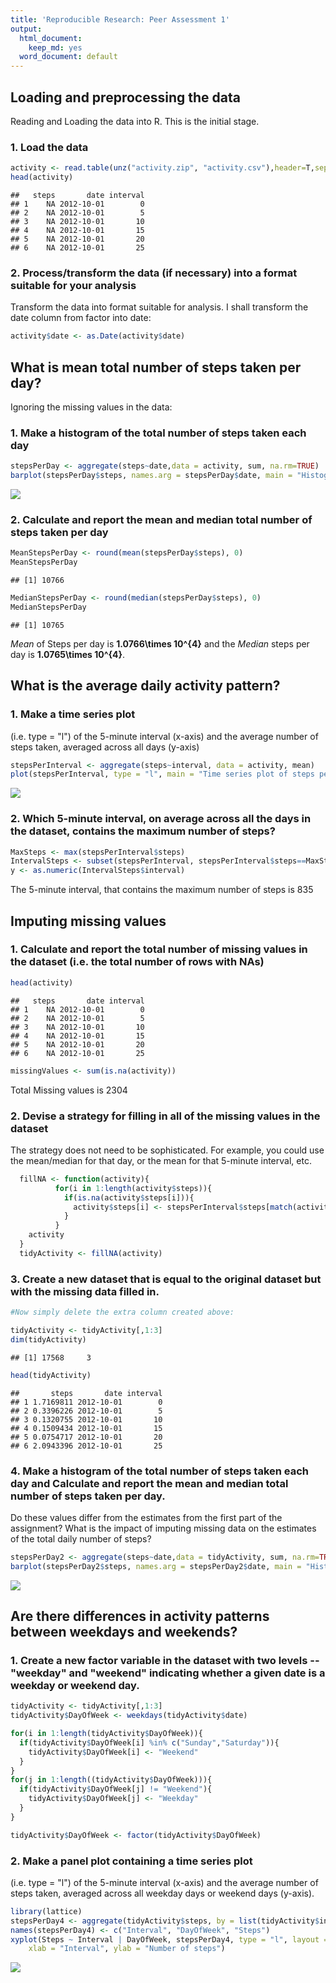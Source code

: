 ```yaml
---
title: 'Reproducible Research: Peer Assessment 1'
output:
  html_document:
    keep_md: yes
  word_document: default
---
```



## Loading and preprocessing the data
Reading and Loading the data into R. This is the initial stage.

### 1. Load the data

```r
activity <- read.table(unz("activity.zip", "activity.csv"),header=T,sep=",")
head(activity)
```

```
##   steps       date interval
## 1    NA 2012-10-01        0
## 2    NA 2012-10-01        5
## 3    NA 2012-10-01       10
## 4    NA 2012-10-01       15
## 5    NA 2012-10-01       20
## 6    NA 2012-10-01       25
```
### 2. Process/transform the data (if necessary) into a format suitable for your analysis
Transform the data into format suitable for analysis. I shall transform the date column from factor into date:


```r
activity$date <- as.Date(activity$date)
```


## What is mean total number of steps taken per day?

Ignoring the missing values in the data:

### 1. Make a histogram of the total number of steps taken each day

```r
stepsPerDay <- aggregate(steps~date,data = activity, sum, na.rm=TRUE)
barplot(stepsPerDay$steps, names.arg = stepsPerDay$date, main = "Histogram of Number of Steps per day",xlab = "Day", ylab = "Steps")
```

![](PA1_template_files/figure-html/stepsPerDay-1.png)<!-- -->

### 2. Calculate and report the mean and median total number of steps taken per day


```r
MeanStepsPerDay <- round(mean(stepsPerDay$steps), 0)
MeanStepsPerDay
```

```
## [1] 10766
```

```r
MedianStepsPerDay <- round(median(stepsPerDay$steps), 0)
MedianStepsPerDay
```

```
## [1] 10765
```

_Mean_ of Steps per day is **1.0766\times 10^{4}** and the _Median_ steps per day is **1.0765\times 10^{4}**.


## What is the average daily activity pattern?
### 1. Make a time series plot
(i.e. type = "l") of the 5-minute interval (x-axis) and the average number of steps taken, averaged across all days (y-axis)

```r
stepsPerInterval <- aggregate(steps~interval, data = activity, mean)
plot(stepsPerInterval, type = "l", main = "Time series plot of steps per Interval", col="blue")
```

![](PA1_template_files/figure-html/timeseries-1.png)<!-- -->

### 2. Which 5-minute interval, on average across all the days in the dataset, contains the maximum number of steps?


```r
MaxSteps <- max(stepsPerInterval$steps)
IntervalSteps <- subset(stepsPerInterval, stepsPerInterval$steps==MaxSteps)
y <- as.numeric(IntervalSteps$interval)
```

The 5-minute interval, that contains the maximum number of steps is 835



## Imputing missing values

### 1. Calculate and report the total number of missing values in the dataset (i.e. the total number of rows with NAs)


```r
head(activity)
```

```
##   steps       date interval
## 1    NA 2012-10-01        0
## 2    NA 2012-10-01        5
## 3    NA 2012-10-01       10
## 4    NA 2012-10-01       15
## 5    NA 2012-10-01       20
## 6    NA 2012-10-01       25
```

```r
missingValues <- sum(is.na(activity))
```
Total Missing values is 2304

### 2.  Devise a strategy for filling in all of the missing values in the dataset
The strategy does not need to be sophisticated. For example, you could use the mean/median for that day, or the mean for that 5-minute interval, etc.


```r
  fillNA <- function(activity){
          for(i in 1:length(activity$steps)){
            if(is.na(activity$steps[i])){
              activity$steps[i] <- stepsPerInterval$steps[match(activity$interval[i], stepsPerInterval$interval)]
            }
          }
    activity
  }
  tidyActivity <- fillNA(activity)
```

### 3. Create a new dataset that is equal to the original dataset but with the missing data filled in.


```r
#Now simply delete the extra column created above:

tidyActivity <- tidyActivity[,1:3]
dim(tidyActivity)
```

```
## [1] 17568     3
```

```r
head(tidyActivity)
```

```
##       steps       date interval
## 1 1.7169811 2012-10-01        0
## 2 0.3396226 2012-10-01        5
## 3 0.1320755 2012-10-01       10
## 4 0.1509434 2012-10-01       15
## 5 0.0754717 2012-10-01       20
## 6 2.0943396 2012-10-01       25
```

### 4. Make a histogram of the total number of steps taken each day and Calculate and report the mean and median total number of steps taken per day. 

Do these values differ from the estimates from the first part of the assignment? What is the impact of imputing missing data on the estimates of the total daily number of steps?


```r
stepsPerDay2 <- aggregate(steps~date,data = tidyActivity, sum, na.rm=TRUE)
barplot(stepsPerDay2$steps, names.arg = stepsPerDay2$date, main = "Histogram of Number of Steps per day",xlab = "Day", ylab = "Steps")
```

![](PA1_template_files/figure-html/unnamed-chunk-6-1.png)<!-- -->


## Are there differences in activity patterns between weekdays and weekends?

### 1. Create a new factor variable in the dataset with two levels -- "weekday" and "weekend" indicating whether a given date is a weekday or weekend day.

```r
tidyActivity <- tidyActivity[,1:3]
tidyActivity$DayOfWeek <- weekdays(tidyActivity$date)

for(i in 1:length(tidyActivity$DayOfWeek)){
  if(tidyActivity$DayOfWeek[i] %in% c("Sunday","Saturday")){
    tidyActivity$DayOfWeek[i] <- "Weekend"
  }
}
for(j in 1:length((tidyActivity$DayOfWeek))){
  if(tidyActivity$DayOfWeek[j] != "Weekend"){
    tidyActivity$DayOfWeek[j] <- "Weekday"
  }
}

tidyActivity$DayOfWeek <- factor(tidyActivity$DayOfWeek)
```
### 2. Make a panel plot containing a time series plot 

(i.e. type = "l") of the 5-minute interval (x-axis) and the average number of steps taken, averaged across all weekday days or weekend days (y-axis).


```r
library(lattice)
stepsPerDay4 <- aggregate(tidyActivity$steps, by = list(tidyActivity$interval, tidyActivity$DayOfWeek),mean)
names(stepsPerDay4) <- c("Interval", "DayOfWeek", "Steps")
xyplot(Steps ~ Interval | DayOfWeek, stepsPerDay4, type = "l", layout = c(1, 2), 
    xlab = "Interval", ylab = "Number of steps")
```

![](PA1_template_files/figure-html/unnamed-chunk-8-1.png)<!-- -->



